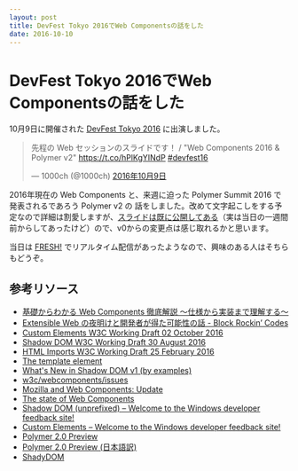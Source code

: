 ```yaml
---
layout: post
title: DevFest Tokyo 2016でWeb Componentsの話をした
date: 2016-10-10
---
```


# DevFest Tokyo 2016でWeb Componentsの話をした

10月9日に開催された [DevFest Tokyo 2016](http://gdg-tokyo.connpass.com/event/38927/) に出演しました。

<blockquote class="twitter-tweet" data-lang="ja"><p lang="ja" dir="ltr">先程の Web セッションのスライドです！ / &quot;Web Components 2016 &amp; Polymer v2&quot; <a href="https://t.co/hPlKgYINdP">https://t.co/hPlKgYINdP</a> <a href="https://twitter.com/hashtag/devfest16?src=hash">#devfest16</a></p>&mdash; 1000ch (@1000ch) <a href="https://twitter.com/1000ch/status/785015190576173056">2016年10月9日</a></blockquote>

2016年現在の Web Components と、来週に迫った Polymer Summit 2016 で発表されるであろう Polymer v2 の
話をしました。改めて文字起こしをする予定なので詳細は割愛しますが、[スライドは既に公開してある](https://1000ch.github.io/slide/webcomponents-2016/)（実は当日の一週間前からしてあったけど）ので、v0からの変更点は感じ取れるかと思います。

<script async class="speakerdeck-embed" data-id="281fd0b34e4043bea8bf8389f78dc93c" data-ratio="1.6" src="//speakerdeck.com/assets/embed.js"></script>

当日は [FRESH!](https://freshlive.tv/) でリアルタイム配信があったようなので、興味のある人はそちらもどうぞ。

<responsive-iframe src="https://freshlive.tv/embed/45509"></responsive-iframe>

## 参考リソース

- [基礎からわかる Web Components 徹底解説 〜仕様から実装まで理解する〜](https://html5experts.jp/series/web-components-2/)
- [Extensible Web の夜明けと開発者が得た可能性の話 - Block Rockin’ Codes](http://jxck.hatenablog.com/entry/extendthewebforward)
- [Custom Elements W3C Working Draft 02 October 2016](https://www.w3.org/TR/custom-elements/)
- [Shadow DOM W3C Working Draft 30 August 2016](https://www.w3.org/TR/shadow-dom/)
- [HTML Imports W3C Working Draft 25 February 2016](https://www.w3.org/TR/html-imports/)
- [The template element](https://www.w3.org/TR/html5/scripting-1.html#the-template-element)
- [What's New in Shadow DOM v1 (by examples)](http://hayato.io/2016/shadowdomv1/)
- [w3c/webcomponents/issues](https://github.com/w3c/webcomponents/issues)
- [Mozilla and Web Components: Update](https://hacks.mozilla.org/2014/12/mozilla-and-web-components/)
- [The state of Web Components](https://hacks.mozilla.org/2015/06/the-state-of-web-components/)
- [Shadow DOM (unprefixed) – Welcome to the Windows developer feedback site!](https://wpdev.uservoice.com/forums/257854-microsoft-edge-developer/suggestions/6263785-shadow-dom-unprefixed)
- [Custom Elements – Welcome to the Windows developer feedback site!](https://wpdev.uservoice.com/forums/257854-microsoft-edge-developer/suggestions/6261298-custom-elements)
- [Polymer 2.0 Preview](https://www.polymer-project.org/1.0/blog/2016-09-09-polymer-2.0)
- [Polymer 2.0 Preview (日本語訳)](http://qiita.com/yoichiro6642/items/b08fe6adc547e6c9d49e)
- [ShadyDOM](https://github.com/webcomponents/shadydom)
